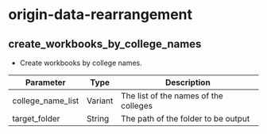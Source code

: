 # origin-data-rearrangement

## create_workbooks_by_college_names

- Create workbooks by college names.

| Parameter | Type | Description |
| --- | --- | --- |
| college_name_list | Variant | The list of the names of the colleges |
| target_folder | String | The path of the folder to be output |

